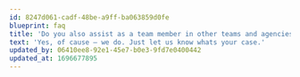 ```yaml
---
id: 8247d061-cadf-48be-a9ff-ba063859d0fe
blueprint: faq
title: 'Do you also assist as a team member in other teams and agencies?'
text: 'Yes, of cause – we do. Just let us know whats your case.'
updated_by: 06410ee8-92e1-45e7-b0e3-9fd7e0400442
updated_at: 1696677895
---
```


